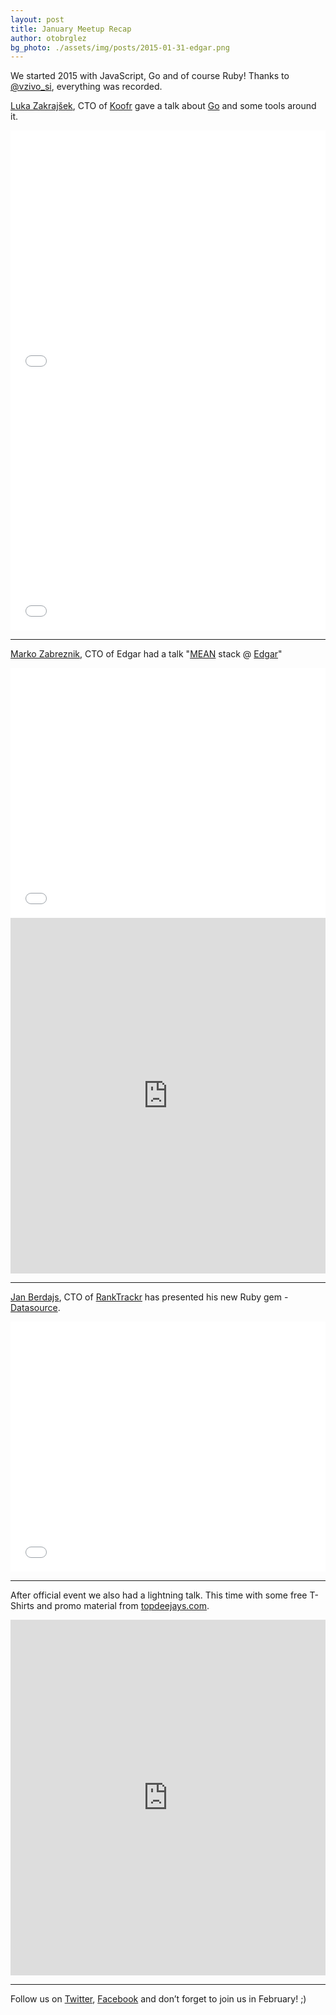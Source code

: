 ```yaml
---
layout: post
title: January Meetup Recap
author: otobrglez
bg_photo: ./assets/img/posts/2015-01-31-edgar.png
---
```


We started 2015 with JavaScript, Go and of course Ruby! Thanks to [@vzivo_si](http://www.vzivo.si/), everything was recorded.

[Luka Zakrajšek](https://twitter.com/bancek), CTO of [Koofr](http://koofr.eu/) gave a talk about [Go](https://golang.org/) and some tools around it.

<iframe style="width:100%" height="400" src="//www.youtube.com/embed/moeJ8iyzDoY" frameborder="0" allowfullscreen></iframe>

<iframe style="width:100%" height="400" src="//www.slideshare.net/slideshow/embed_code/44063009"  frameborder="0" allowfullscreen></iframe>

***

[Marko Zabreznik](https://twitter.com/zabreznik), CTO of Edgar had a talk "[MEAN](http://mean.io) stack @ [Edgar](http://edgartells.me)"

<iframe style="width:100%" height="400" src="//www.youtube.com/embed/XwKyJDg3loM" frameborder="0" allowfullscreen></iframe>

<iframe src="https://docs.google.com/presentation/d/1v0OTgoNEm32sdKUPHaFSjfOhClRKpyZ8y6tM9-h5Rxg/embed?start=false&loop=false&delayms=5000" frameborder="0" style="width:100%" height="569" allowfullscreen="true" mozallowfullscreen="true" webkitallowfullscreen="true"></iframe>


***

[Jan Berdajs](https://twitter.com/mrbrdo), CTO of [RankTrackr](http://ranktrackr.net/) has presented his new Ruby gem - [Datasource](https://github.com/kundi/datasource).

<iframe style="width:100%" height="400" src="//www.youtube.com/embed/ajSNCbZYqKk" frameborder="0" allowfullscreen></iframe>

***

After official event we also had a lightning talk. This time with some free T-Shirts and promo material from [topdeejays.com](http://topdeejays.com).

<iframe src="https://docs.google.com/presentation/d/11YIufLUowGrLPZWlD972Jx1SAsKzVYiMRWTiLY5Dk8E/embed?start=false&loop=false&delayms=5000" frameborder="0" style="width:100%" height="569" allowfullscreen="true" mozallowfullscreen="true" webkitallowfullscreen="true"></iframe>

***

Follow us on [Twitter](https://twitter.com/RubySlovenia), [Facebook](https://www.facebook.com/groups/RubySlovenia/) and don’t forget to join us in February! ;)
